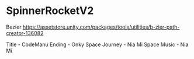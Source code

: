 # SpinnerRocketV2
Bezier
https://assetstore.unity.com/packages/tools/utilities/b-zier-path-creator-136082

Title - CodeManu
Ending - Onky
Space Journey - Nia Mi
Space Music - Nia Mi
